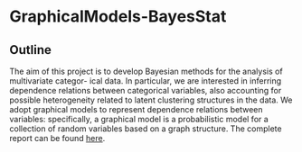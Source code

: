 # GraphicalModels-BayesStat

## Outline
The aim of this project is to develop Bayesian methods for the analysis of multivariate categor-
ical data. In particular, we are interested in inferring dependence relations between categorical
variables, also accounting for possible heterogeneity related to latent clustering structures in the
data.
We adopt graphical models to represent dependence relations between variables: specifically, a
graphical model is a probabilistic model for a collection of random variables based on a graph structure.
The complete report can be found [here](https://github.com/Dereandre/GraphicalModels-BayesStat/blob/main/Report_final.pdf).
